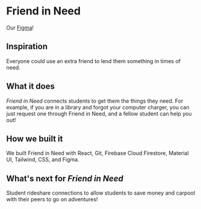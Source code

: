 # Friend in Need

Our [Figma](https://www.figma.com/file/ofPCc7tHNW43lKK56T5ANL/Friend-in-Me?node-id=56%3A938)!

## Inspiration
Everyone could use an extra friend to lend them something in times of need.

## What it does
_Friend in Need_ connects students to get them the things they need. For example, if you are in a library and forgot your computer charger, you can just request one through Friend in Need, and a fellow student can help you out!

## How we built it
We built Friend in Need with React, Git, Firebase Cloud Firestore, Material UI, Tailwind, CSS, and Figma. 

## What's next for _Friend in Need_
Student rideshare connections to allow students to save money and carpool with their peers to go on adventures!
